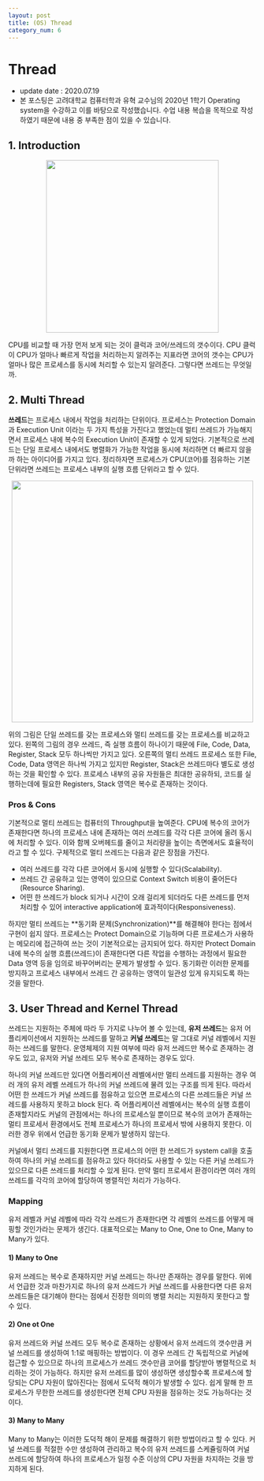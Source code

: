 ```yaml
---
layout: post
title: (OS) Thread
category_num: 6
---
```


# Thread

- update date : 2020.07.19
- 본 포스팅은 고려대학교 컴퓨터학과 유혁 교수님의 2020년 1학기 Operating system을 수강하고 이를 바탕으로 작성했습니다. 수업 내용 복습을 목적으로 작성하였기 때문에 내용 중 부족한 점이 있을 수 있습니다.

## 1. Introduction

<img src="{{site.image_url}}/study/cpu_spec.png" style="width:25em; display: block; margin: 0px auto;">


CPU를 비교할 때 가장 먼저 보게 되는 것이 클럭과 코어/쓰레드의 갯수이다. CPU 클럭이 CPU가 얼마나 빠르게 작업을 처리하는지 알려주는 지표라면 코어의 갯수는 CPU가 얼마나 많은 프로세스를 동시에 처리할 수 있는지 알려준다. 그렇다면 쓰레드는 무엇일까.

## 2. Multi Thread

**쓰레드**는 프로세스 내에서 작업을 처리하는 단위이다. 프로세스는 Protection Domain과 Execution Unit 이라는 두 가지 특성을 가진다고 했었는데 멀티 쓰레드가 가능해지면서 프로세스 내에 복수의 Execution Unit이 존재할 수 있게 되었다. 기본적으로 쓰레드는 단일 프로세스 내에서도 병렬화가 가능한 작업을 동시에 처리하면 더 빠르지 않을까 하는 아이디어를 가지고 있다. 정리하자면 프로세스가 CPU(코어)를 점유하는 기본 단위라면 쓰레드는 프로세스 내부의 실행 흐름 단위라고 할 수 있다.

<img src="{{site.image_url}}/study/single_thread_multi_thread.png" style="width:35em; display: block; margin: 0px auto;">

위의 그림은 단일 쓰레드를 갖는 프로세스와 멀티 쓰레드를 갖는 프로세스를 비교하고 있다. 왼쪽의 그림의 경우 쓰레드, 즉 실행 흐름이 하나이기 때문에 File, Code, Data, Register, Stack 모두 하나씩만 가지고 있다. 오른쪽의 멀티 쓰레드 프로세스 또한 File, Code, Data 영역은 하나씩 가지고 있지만 Register, Stack은 쓰레드마다 별도로 생성하는 것을 확인할 수 있다. 프로세스 내부의 공유 자원들은 최대한 공유하되, 코드를 실행하는데에 필요한 Registers, Stack 영역은 복수로 존재하는 것이다.

### Pros & Cons

기본적으로 멀티 쓰레드는 컴퓨터의 Throughput을 높여준다. CPU에 복수의 코어가 존재한다면 하나의 프로세스 내에 존재하는 여러 쓰레드를 각각 다른 코어에 올려 동시에 처리할 수 있다. 이와 함께 오버헤드를 줄이고 처리량을 높이는 측면에서도 효율적이라고 할 수 있다. 구체적으로 멀티 쓰레드는 다음과 같은 장점을 가진다.

- 여러 쓰레드를 각각 다른 코어에서 동시에 실행할 수 있다(Scalability).
- 쓰레드 간 공유하고 있는 영역이 있으므로 Context Switch 비용이 줄어든다(Resource Sharing).
- 어떤 한 쓰레드가 block 되거나 시간이 오래 걸리게 되더라도 다른 쓰레드를 먼저 처리할 수 있어 interactive application에 효과적이다(Responsiveness).

하지만 멀티 쓰레드는 **동기화 문제(Synchronization)**를 해결해야 한다는 점에서 구현이 쉽지 않다. 프로세스는 Protect Domain으로 기능하며 다른 프로세스가 사용하는 메모리에 접근하여 쓰는 것이 기본적으로는 금지되어 있다. 하지만 Protect Domain 내에 복수의 실행 흐름(쓰레드)이 존재한다면 다른 작업을 수행하는 과정에서 필요한 Data 영역 등을 임의로 바꾸어버리는 문제가 발생할 수 있다. 동기화란 이러한 문제를 방지하고 프로세스 내부에서 쓰레드 간 공유하는 영역이 일관성 있게 유지되도록 하는 것을 말한다.

## 3. User Thread and Kernel Thread

쓰레드는 지원하는 주체에 따라 두 가지로 나누어 볼 수 있는데, **유저 쓰레드**는 유저 어플리케이션에서 지원하는 쓰레드를 말하고 **커널 쓰레드**는 말 그대로 커널 레벨에서 지원하는 쓰레드를 말한다. 운영체제의 지원 여부에 따라 유저 쓰레드만 복수로 존재하는 경우도 있고, 유저와 커널 쓰레드 모두 복수로 존재하는 경우도 있다.

하나의 커널 쓰레드만 있다면 어플리케이션 레벨에서만 멀티 쓰레드를 지원하는 경우 여러 개의 유저 레벨 쓰레드가 하나의 커널 쓰레드에 물려 있는 구조를 띄게 된다. 따라서 어떤 한 쓰레드가 커널 쓰레드를 점유하고 있으면 프로세스의 다른 쓰레드들은 커널 쓰레드를 사용하지 못하고 block 된다. 즉 어플리케이션 레벨에서는 복수의 실행 흐름이 존재할지라도 커널의 관점에서는 하나의 프로세스일 뿐이므로 복수의 코어가 존재하는 멀티 프로세서 환경에서도 전체 프로세스가 하나의 프로세서 밖에 사용하지 못한다. 이러한 경우 위에서 언급한 동기화 문제가 발생하지 않는다.

커널에서 멀티 쓰레드를 지원한다면 프로세스의 어떤 한 쓰레드가 system call을 호출하여 하나의 커널 쓰레드를 점유하고 있다 하더라도 사용할 수 있는 다른 커널 쓰레드가 있으므로 다른 쓰레드를 처리할 수 있게 된다. 만약 멀티 프로세서 환경이라면 여러 개의 쓰레드를 각각의 코어에 할당하여 병렬적인 처리가 가능하다.

### Mapping

유저 레벨과 커널 레벨에 따라 각각 쓰레드가 존재한다면 각 레벨의 쓰레드를 어떻게 매핑할 것인가라는 문제가 생긴다. 대표적으로는 Many to One, One to One, Many to Many가 있다.

#### 1) Many to One

유저 쓰레드는 복수로 존재하지만 커널 쓰레드는 하나만 존재하는 경우를 말한다. 위에서 언급한 것과 마찬가지로 하나의 유저 쓰레드가 커널 쓰레드를 사용한다면 다른 유저 쓰레드들은 대기해야 한다는 점에서 진정한 의미의 병렬 처리는 지원하지 못한다고 할 수 있다.

#### 2) One ot One

유저 쓰레드와 커널 쓰레드 모두 복수로 존재하는 상황에서 유저 쓰레드의 갯수만큼 커널 쓰레드를 생성하여 1:1로 매핑하는 방법이다. 이 경우 쓰레드 간 독립적으로 커널에 접근할 수 있으므로 하나의 프로세스가 쓰레드 갯수만큼 코어를 할당받아 병렬적으로 처리하는 것이 가능하다. 하지만 유저 쓰레드를 많이 생성하면 생성할수록 프로세스에 할당되는 CPU 자원이 많아진다는 점에서 도덕적 해이가 발생할 수 있다. 쉽게 말해 한 프로세스가 무한한 쓰레드를 생성한다면 전체 CPU 자원을 점유하는 것도 가능하다는 것이다.

#### 3) Many to Many

Many to Many는 이러한 도덕적 해이 문제를 해결하기 위한 방법이라고 할 수 있다. 커널 쓰레드를 적절한 수만 생성하여 관리하고 복수의 유저 쓰레드를 스케쥴링하여 커널 쓰레드에 할당하여 하나의 프로세스가 일정 수준 이상의 CPU 자원을 차지하는 것을 방지하게 된다.
